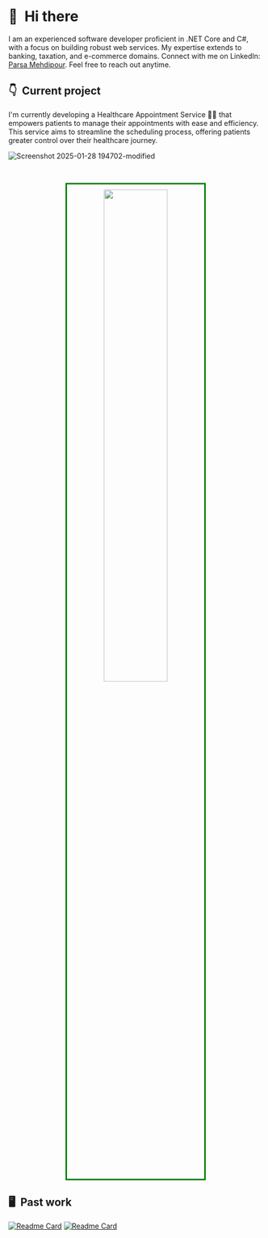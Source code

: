 
# 👋 &nbsp;Hi there

I am an experienced software developer proficient in .NET Core and C#, with a focus on building robust web services. My expertise extends to banking, taxation, and e-commerce domains. Connect with me on LinkedIn:   [Parsa Mehdipour](http://www.linkedin.com/in/parsa-mehdipour-7b40861b5). Feel free to reach out anytime.
&nbsp;

## 👇 &nbsp;Current project

I'm currently developing a Healthcare Appointment Service 🧑‍⚕️ that empowers patients to manage their appointments with ease and efficiency. This service aims to streamline the scheduling process, offering patients greater control over their healthcare journey.

![Screenshot 2025-01-28 194702-modified](https://github.com/user-attachments/assets/9bcd74de-6fb3-4ba1-8168-ea1ca6cccdd6)

&nbsp;

<div>
<p align="center">
<picture>
<source 
  srcset="https://github-readme-stats.vercel.app/api?username=ParsaMehdipour&show_icons=true&theme=radical"
  media="(prefers-color-scheme: dark)"
/>
<img style="margin:auto; width:50%; border:3px solid green; padding:10px;" src="https://github-readme-stats.vercel.app/api?username=ParsaMehdipour&show_icons=true" />
</picture>
<!-- <img style="width:35%;" src="https://github-readme-stats.vercel.app/api/top-langs/?username=ParsaMehdipour&hide=scss,less,svelte,css,html,php,dockerfile,batchfile,javascript,ruby,shell,typescript&langs_count=2" /> -->
</p>
</div>

## 🖥 &nbsp;Past work

[![Readme Card](https://github-readme-stats.vercel.app/api/pin/?username=ParsaMehdipour&repo=Digital-Cinema&bg_color=ffffff00&text_color=0055ff)](https://github.com/ParsaMehdipour/Digital-Cinema)&nbsp;[![Readme Card](https://github-readme-stats.vercel.app/api/pin/?username=ParsaMehdipour&repo=Intro-To-Flyweight-Design-Pattern&bg_color=ffffff00&text_color=0055ff)](https://github.com/ParsaMehdipour/Intro-To-Flyweight-Design-Pattern) &nbsp;
&nbsp;
